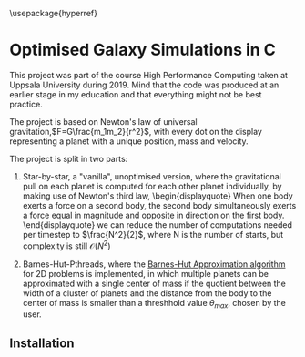 \usepackage{hyperref}
# Optimised Galaxy Simulations in C

This project was part of the course High Performance Computing taken at Uppsala University during 2019. Mind that the code was produced at an earlier stage in my education and that everything might not be best practice.

The project is based on Newton's law of universal gravitation,$F=G\frac{m_1m_2}{r^2}$, with every dot on the display representing a planet with a unique position, mass and velocity.

The project is split in two parts:

1. Star-by-star, a "vanilla", unoptimised version, where the gravitational pull on each planet is computed for each other planet individually, by making use of Newton's third law, 
\begin{displayquote}
When one body exerts a force on a second body, the second body simultaneously exerts a force equal in magnitude and opposite in direction on the first body.
\end{displayquote}
we can reduce the number of computations needed per timestep to $\frac{N^2}{2}$, where N is the number of starts, but complexity is still $\mathcal{O}(N^2)$
 
2. Barnes-Hut-Pthreads, where the [Barnes-Hut Approximation algorithm](https://en.wikipedia.org/wiki/Barnes%E2%80%93Hut_simulation) for 2D problems is implemented, in which multiple planets can be approximated with a single center of mass if the quotient between the width of a cluster of planets and the distance from the body to the center of mass is smaller than a  threshhold value $\theta_{max}$, chosen by the user. 


## Installation

